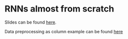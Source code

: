 # RNNs almost from scratch

Slides can be found [here](https://docs.google.com/presentation/d/1u-wostx8HpnWmWHwvzrln_8N87o5EjD0FiTzT49IU_c/edit?usp=sharing).

Data preprocessing as column example can be found [here](https://github.com/pytorch/examples/blob/master/word_language_model/main.py#L64)

